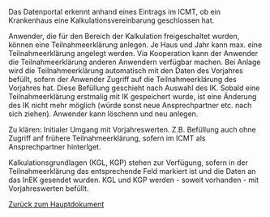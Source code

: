 Das Datenportal erkennt anhand eines Eintrags im ICMT, ob ein Krankenhaus eine Kalkulationsvereinbarung geschlossen hat.

Anwender, die für den Bereich der Kalkulation freigeschaltet wurden, können eine Teilnahmeerklärung anlegen. 
Je Haus und Jahr kann max. eine Teilnahmeerklärung angelegt werden. 
Via Kooperation kann der Anwender die Teilnahmeerklärung anderen Anwendern verfügbar machen.
Bei Anlage wird die Teilnahmeerklärung automatisch mit den Daten des Vorjahres befüllt, sofern der Anwender Zugriff auf die Teilnahmeerklärung des Vorjahres hat.
Diese Befüllung geschieht nach Auswahl des IK. 
Sobald eine Teilnahmeerklärung erstmalig mit IK gespeichert wurde, ist eine Änderung des IK nicht mehr möglich (würde sonst neue Ansprechpartner etc. nach sich ziehen).
Anwender kann löschenn und neu anlegen.

Zu klären: Initialer Umgang mit Vorjahreswerten. Z.B. Befüllung auch ohne Zugriff anf frühere Teilnahmeerklärung, sofern im ICMT als Ansprechpartner hinterlget.

Kalkulationsgrundlagen (KGL, KGP) stehen zur Verfügung, sofern in der Teilnahmeerklärung das entsprechende Feld markiert ist und die Daten an das InEK gesendet wurden.
KGL und KGP werden - soweit vorhanden - mit Vorjahreswerten befüllt.

[Zurück zum Hauptdokument](../DataPortal.md#FunctionalRequirements)